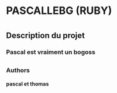 # PASCALLEBG (RUBY)
#
## Description du projet 
### Pascal est vraiment un bogoss
##
### Authors
#### pascal et thomas

